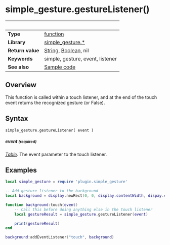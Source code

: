 # simple_gesture.gestureListener()

|                      | &nbsp; 
| -------------------- | ---------------------------------------------------------------
| __Type__             | [function](http://docs.coronalabs.com/api/type/Function.html)
| __Library__          | [simple_gesture.*](Readme.markdown)
| __Return value__     | [String](https://docs.coronalabs.com/api/type/String.html), [Boolean](https://docs.coronalabs.com/api/type/Boolean.html), nil
| __Keywords__         | simple, gesture, event, listener
| __See also__         | [Sample code](sample.lua)


## Overview

This function is called within a touch listener, and at the end of the touch event returns the recognized gesture (or False).


## Syntax

	simple_gesture.gestureListener( event )

##### event <small>(required)</small>
_[Table](http://docs.coronalabs.com/api/type/Table.html)._ The event parameter to the touch listener.


## Examples

``````lua
local simple_gesture = require 'plugin.simple_gesture'

-- Add gesture listener to the background
local background = display.newRect(0, 0, display.contentWidth, dispay.contentHeight)

function background:touch(event)
	-- Call this before doing anything else in the touch listener
	local gestureResult = simple_gesture.gestureListener(event)

	print(gestureResult)
end

background:addEventListener("touch", background)
``````
